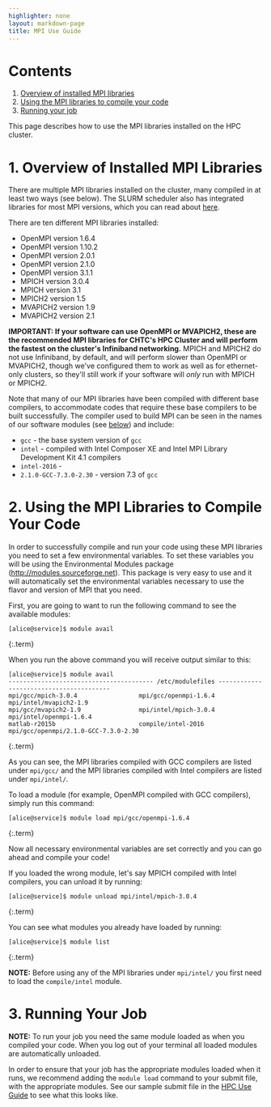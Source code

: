 ```yaml
---
highlighter: none
layout: markdown-page
title: MPI Use Guide
---
```



Contents
========

1.  [Overview of installed MPI libraries](#overview)
2.  [Using the MPI libraries to compile your code](#lib)
3.  [Running your job](#run)

This page describes how to use the MPI libraries installed on the HPC
cluster.

<a name="overview"></a>

**1. Overview of Installed MPI Libraries**
======================================

There are multiple MPI libraries installed on the cluster, many compiled
in at least two ways (see below). The SLURM scheduler also has
integrated libraries for most MPI versions, which you can read about
[here](https://computing.llnl.gov/linux/slurm/mpi_guide.html).

There are ten different MPI libraries installed:

-   OpenMPI version 1.6.4
-   OpenMPI version 1.10.2
-   OpenMPI version 2.0.1
-   OpenMPI version 2.1.0
-   OpenMPI version 3.1.1
-   MPICH version 3.0.4
-   MPICH version 3.1
-   MPICH2 version 1.5
-   MVAPICH2 version 1.9
-   MVAPICH2 version 2.1

**IMPORTANT: If your software can use OpenMPI or MVAPICH2, these are the
recommended MPI libraries for CHTC\'s HPC Cluster and will perform the
fastest on the cluster\'s Infiniband networking.** MPICH and MPICH2 do
not use Infiniband, by default, and will perform slower than OpenMPI or
MVAPICH2, though we\'ve configured them to work as well as for
ethernet-only clusters, so they\'ll still work if your software will
*only* run with MPICH or MPICH2.

Note that many of our MPI libraries have been compiled with different
base compilers, to accommodate codes that require these base compilers
to be built successfully. The compiler used to build MPI can be seen in
the names of our software modules (see [below](#lib)) and include:

-   `gcc` - the base system version of `gcc`
-   `intel` - compiled with Intel Composer XE and Intel MPI Library
    Development Kit 4.1 compilers
-   `intel-2016` -
-   `2.1.0-GCC-7.3.0-2.30` - version 7.3 of `gcc`

<a name="lib"></a>

**2. Using the MPI Libraries to Compile Your Code**
===============================================

In order to successfully compile and run your code using these MPI
libraries you need to set a few environmental variables. To set these
variables you will be using the Environmental Modules package
(<http://modules.sourceforge.net>). This package is very easy to use and
it will automatically set the environmental variables necessary to use
the flavor and version of MPI that you need.

First, you are going to want to run the following command to see the
available modules:

``` 
[alice@service]$ module avail
```
{:.term}

When you run the above command you will receive output similar to this:

``` 
[alice@service]$ module avail
---------------------------------------- /etc/modulefiles ----------------------------------------
mpi/gcc/mpich-3.0.4                 mpi/gcc/openmpi-1.6.4               mpi/intel/mvapich2-1.9
mpi/gcc/mvapich2-1.9                mpi/intel/mpich-3.0.4               mpi/intel/openmpi-1.6.4
matlab-r2015b                       compile/intel-2016                  mpi/gcc/openmpi/2.1.0-GCC-7.3.0-2.30
```
{:.term}

As you can see, the MPI libraries compiled with GCC compilers are listed
under `mpi/gcc/` and the MPI libraries compiled with Intel compilers are
listed under `mpi/intel/`.

To load a module (for example, OpenMPI compiled with GCC compilers),
simply run this command:

``` 
[alice@service]$ module load mpi/gcc/openmpi-1.6.4
```
{:.term}

Now all necessary environmental variables are set correctly and you can
go ahead and compile your code!

If you loaded the wrong module, let\'s say MPICH compiled with Intel
compilers, you can unload it by running:

``` 
[alice@service]$ module unload mpi/intel/mpich-3.0.4
```
{:.term}

You can see what modules you already have loaded by running:

``` 
[alice@service]$ module list
```
{:.term}

**NOTE:** Before using any of the MPI libraries under `mpi/intel/` you
first need to load the `compile/intel` module.

<a name="run"></a>


**3. Running Your Job**
===================

**NOTE:** To run your job you need the same module loaded as when you
compiled your code. When you log out of your terminal all loaded modules
are automatically unloaded.

In order to ensure that your job has the appropriate modules loaded when
it runs, we recommend adding the `module load` command to your submit
file, with the appropriate modules. See our sample submit file in the
[HPC Use Guide](HPCuseguide#batch-job) to see what this looks
like.
